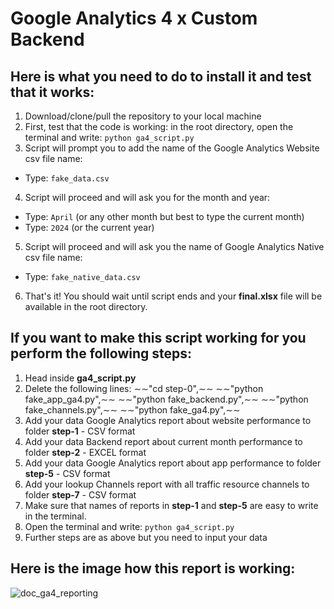 # Google Analytics 4 x Custom Backend

## Here is what you need to do to install it and test that it works:

1. Download/clone/pull the repository to your local machine
2. First, test that the code is working: in the root directory, open the terminal and write: `python ga4_script.py`
3. Script will prompt you to add the name of the Google Analytics Website csv file name:

- Type: `fake_data.csv`

4. Script will proceed and will ask you for the month and year:

- Type: `April` (or any other month but best to type the current month)
- Type: `2024` (or the current year)

5. Script will proceed and will ask you the name of Google Analytics Native csv file name:

- Type: `fake_native_data.csv`

6. That's it! You should wait until script ends and your **final.xlsx** file will be available in the root directory.

## If you want to make this script working for you perform the following steps:

1. Head inside **ga4_script.py**
2. Delete the following lines:
   ∼∼"cd step-0",∼∼
   ∼∼"python fake_app_ga4.py",∼∼
   ∼∼"python fake_backend.py",∼∼
   ∼∼"python fake_channels.py",∼∼
   ∼∼"python fake_ga4.py",∼∼
3. Add your data Google Analytics report about website performance to folder **step-1** - CSV format
4. Add your data Backend report about current month performance to folder **step-2** - EXCEL format
5. Add your data Google Analytics report about app performance to folder **step-5** - CSV format
6. Add your lookup Channels report with all traffic resource channels to folder **step-7** - CSV format
7. Make sure that names of reports in **step-1** and **step-5** are easy to write in the terminal.
8. Open the terminal and write: `python ga4_script.py`
9. Further steps are as above but you need to input your data

## Here is the image how this report is working:
![doc_ga4_reporting](https://github.com/NGPetrovich/ga4-traffic-sources/assets/75169515/96e7937e-1708-45f6-ad12-07ef32aecef6)
